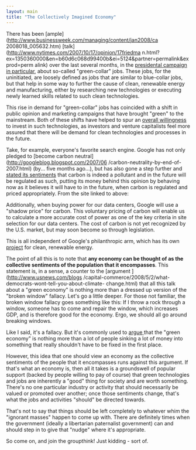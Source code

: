 ```yaml
---
layout: main
title: "The Collectively Imagined Economy"
---
```

There has been [ample](http://www.businessweek.com/managing/content/jan2008/ca
2008018_005632.htm) [talk](http://www.nytimes.com/2007/10/17/opinion/17friedma
n.html?ex=1350360000&en=b60d6c068d99400b&ei=5124&partner=permalink&exprod=perm
alink) over the last several months, in the [presidental campaign in
particular](http://www.npr.org/templates/story/story.php?storyId=19096637),
about so-called "green-collar" jobs. These jobs, for the uninitiated, are
loosely defined as jobs that are similar to blue-collar jobs, but that help in
some way to further the cause of clean, renewable energy and manufacturing,
either by researching new technologies or executing newly learned skills
related to such clean technologies.

  
This rise in demand for "green-collar" jobs has coincided with a shift in
public opinion and marketing campaigns that have brought "green" to the
mainstream. Both of these shifts have helped to spur an [overall
willingness](http://www.worldchanging.com/archives/007990.html) to invest in
such technologies, as investors and venture capitalists feel more assured that
there will be demand for clean technologies and processes in the future.

  
Take, for example, everyone's favorite search engine. Google has not only
pledged to [become carbon neutral](http://googleblog.blogspot.com/2007/06
/carbon-neutrality-by-end-of-2007.html) (by... five months ago...), but has
also gone a step further and [stated its
sentiments](http://www.google.com/corporate/green/energy/reducing.html) that
carbon is indeed a pollutant and in the future will be regulated as such,
putting its money behind this opinion by behaving now as it believes it will
have to in the future, when carbon is regulated and priced appropriately. From
the site linked to above:

  
Additionally, when buying power for our data centers, Google will use a
"shadow price" for carbon. This voluntary pricing of carbon will enable us to
calculate a more accurate cost of power as one of the key criteria in site
selection for our data centers. The cost of carbon is not yet recognized by
the U.S. market, but may soon become so through legislation.

  
This is all independent of Google's philanthropic arm, which has its own
[project](http://www.google.org/rec.html) for clean, renewable energy.

  
The point of all this is to note that **any economy can be thought of as the
collective sentiments of the population that it encompasses**. This statement
is, in a sense, a counter to the [argument ](http://www.usnews.com/blogs
/capital-commerce/2008/5/2/what-democrats-wont-tell-you-about-climate-
change.html) that all this talk about a "green economy" is nothing more than a
dressed up version of the "broken window" fallacy. Let's go a little deeper.
For those not familiar, the broken window fallacy goes something like this: If
I throw a rock through a window, someone has to come and repair the window,
which increases GDP, and is therefore good for the economy. Ergo, we should
all go around breaking windows.

  
Like I said, it's a fallacy. But it's commonly used to [argue
](http://motls.blogspot.com/2008/05/broken-window-fallacy-global-warming.html)
that the "green economy" is nothing more than a lot of people sinking a lot of
money into something that really shouldn't have to be fixed in the first
place.

  
However, this idea that one should view an economy as the collective
sentiments of the people that it encompasses runs against this argument. If
that's what an economy is, then all it takes is a groundswell of popular
support (backed by people willing to pay of course) that green technologies
and jobs are inherently a "good" thing for society and are worth something.
There's no one particular industry or activity that should necessarily be
valued or promoted over another; once those sentiments change, that's what the
jobs and activities "should" be directed towards.

  
That's not to say that things should be left completely to whatever whim the
"ignorant masses" happen to come up with. There are definitely times when the
government (ideally a libertarian paternalist government) can and should step
in to give that "nudge" where it's appropriate.

  
So come on, and join the groupthink! Just kidding - sort of.

